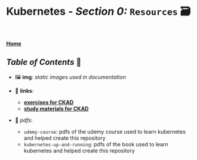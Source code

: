 # **Kubernetes** - ***Section 0:*** `Resources` 🗃️

<br />

[**Home**](https://github.com/aguerrero232/kubernetes-zero-to-pro)    

## ***Table of Contents*** 📜


* 🖼️ **img**: *static images used in documentation*

* 🔗 **links**:
  * [**exercises for CKAD**](https://github.com/dgkanatsios/CKAD-exercises)
  * [**study materials for CKAD**](https://github.com/lucassha/CKAD-resources)

* 📁 *pdfs*:
  * `udemy-course`: pdfs of the udemy course used to learn kubernetes and helped create this repository
  * `kubernetes-up-and-running`: pdfs of the book used to learn kubernetes and helped create this repository
